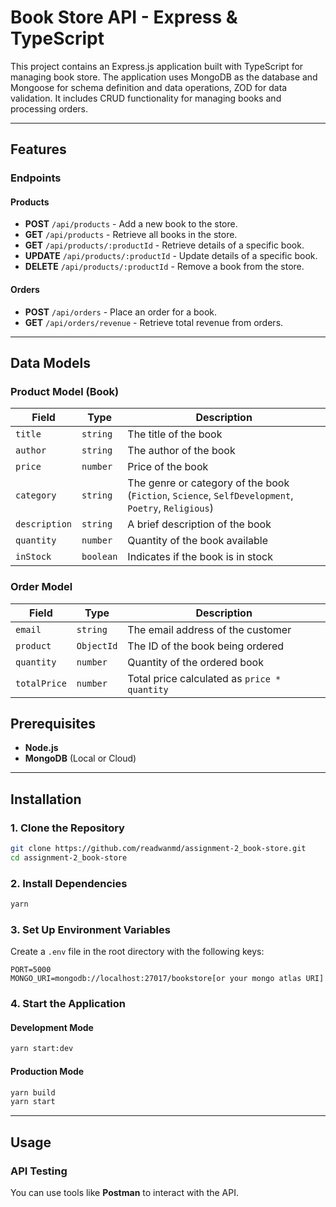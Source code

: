# Book Store API - Express & TypeScript

This project contains an Express.js application built with TypeScript for managing book store. The application uses MongoDB as the database and Mongoose for schema definition and data operations, ZOD for data validation. It includes CRUD functionality for managing books and processing orders.

---

## Features

### Endpoints

#### **Products**

- **POST** `/api/products` - Add a new book to the store.
- **GET** `/api/products` - Retrieve all books in the store.
- **GET** `/api/products/:productId` - Retrieve details of a specific book.
- **UPDATE** `/api/products/:productId` - Update details of a specific book.
- **DELETE** `/api/products/:productId` - Remove a book from the store.

#### **Orders**

- **POST** `/api/orders` - Place an order for a book.
- **GET** `/api/orders/revenue` - Retrieve total revenue from orders.

---

## Data Models

### **Product Model (Book)**

| Field         | Type      | Description                                                                                        |
| ------------- | --------- | -------------------------------------------------------------------------------------------------- |
| `title`       | `string`  | The title of the book                                                                              |
| `author`      | `string`  | The author of the book                                                                             |
| `price`       | `number`  | Price of the book                                                                                  |
| `category`    | `string`  | The genre or category of the book (`Fiction`, `Science`, `SelfDevelopment`, `Poetry`, `Religious`) |
| `description` | `string`  | A brief description of the book                                                                    |
| `quantity`    | `number`  | Quantity of the book available                                                                     |
| `inStock`     | `boolean` | Indicates if the book is in stock                                                                  |

### **Order Model**

| Field        | Type       | Description                                  |
| ------------ | ---------- | -------------------------------------------- |
| `email`      | `string`   | The email address of the customer            |
| `product`    | `ObjectId` | The ID of the book being ordered             |
| `quantity`   | `number`   | Quantity of the ordered book                 |
| `totalPrice` | `number`   | Total price calculated as `price * quantity` |

## Prerequisites

- **Node.js**
- **MongoDB** (Local or Cloud)

---

## Installation

### 1. Clone the Repository

```bash
git clone https://github.com/readwanmd/assignment-2_book-store.git
cd assignment-2_book-store
```

### 2. Install Dependencies

```bash
yarn
```

### 3. Set Up Environment Variables

Create a `.env` file in the root directory with the following keys:

```
PORT=5000
MONGO_URI=mongodb://localhost:27017/bookstore[or your mongo atlas URI]
```

### 4. Start the Application

#### Development Mode

```bash
yarn start:dev
```

#### Production Mode

```bash
yarn build
yarn start
```

---

## Usage

### API Testing

You can use tools like **Postman** to interact with the API.
